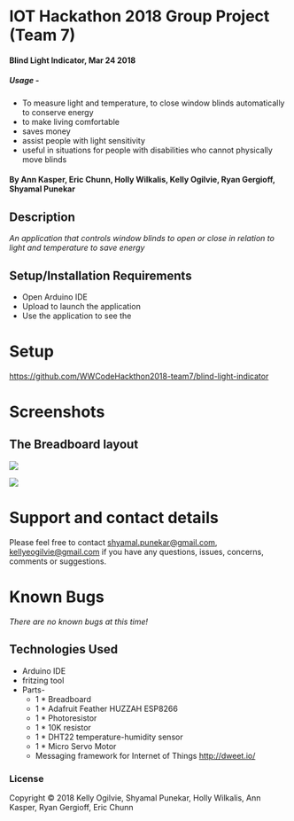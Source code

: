 # IOT Hackathon 2018 Group Project (Team 7)

#### Blind Light Indicator, Mar 24 2018

##### Usage -

* To measure light and temperature, to close window blinds automatically to conserve energy
* to make living comfortable
* saves money
* assist people with light sensitivity
* useful in situations for people with disabilities who cannot physically move blinds


#### By Ann Kasper, Eric Chunn, Holly Wilkalis, Kelly Ogilvie, Ryan Gergioff, Shyamal Punekar

## Description

_An application that controls window blinds to open or close in relation to light and temperature to save energy_

## Setup/Installation Requirements
* Open Arduino IDE
* Upload to launch the application
* Use the application to see the


# Setup
  https://github.com/WWCodeHackthon2018-team7/blind-light-indicator

# Screenshots
## The Breadboard layout
![](images/screenshot1.PNG)


![](images/screenshot2.PNG)

# Support and contact details

  Please feel free to contact shyamal.punekar@gmail.com, kellyeogilvie@gmail.com if you have any questions, issues, concerns, comments or suggestions.
# Known Bugs
_There are no known bugs at this time!_

## Technologies Used

* Arduino IDE
* fritzing tool
* Parts-
  * 1 * Breadboard
  * 1 * Adafruit Feather HUZZAH ESP8266
  * 1 * Photoresistor
  * 1 * 10K resistor
  * 1 * DHT22 temperature-humidity sensor
  * 1 * Micro Servo Motor
  * Messaging framework for Internet of Things http://dweet.io/


### License

Copyright &copy; 2018 Kelly Ogilvie, Shyamal Punekar, Holly Wilkalis, Ann Kasper, Ryan Gergioff, Eric Chunn